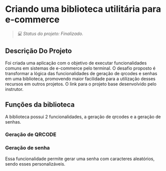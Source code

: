 # Criando uma biblioteca utilitária para e-commerce

>_💻 Status do projeto: Finalizado._

## Descrição Do Projeto

Foi criada uma aplicação com o objetivo de executar funcionalidades comuns em sistemas de e-commerce pelo terminal. O desafio proposto é transformar a lógica das funcionalidades de geração de qrcodes e senhas em uma biblioteca, promovendo maior facilidade para a utilização desses recursos em outros projetos. O link para o projeto base
<a src="https://github.com/digitalinnovationone/formacao-nodejs/tree/main/06-shopee-cart"> desenvolvido pelo instrutor. </a>

## Funções da biblioteca

A biblioteca possui 2 funcionalidades, a geração de qrcodes e a geração de senhas.

### Geração de QRCODE

### Geração de senha

Essa funcionalidade permite gerar uma senha com caracteres aleatórios, sendo esses personalizáveis.

